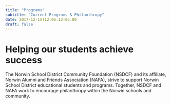 ```yaml
---
title: "Programs"
subtitle: "Current Programs & Philanthropy"
date: 2017-12-15T12:06:13-05:00
draft: false
---
```


# Helping our students achieve success

The Norwin School District Community Foundation (NSDCF) and its affiliate, Norwin Alumni and Friends Association (NAFA), strive to support Norwin School District educational students and programs. Together, NSDCF and NAFA work to encourage philanthropy within the Norwin schools and community.
